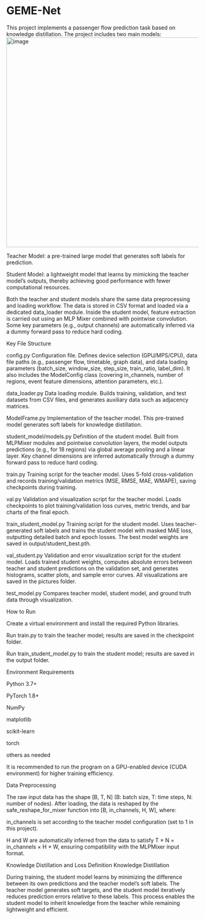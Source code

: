 # GEME-Net
This project implements a passenger flow prediction task based on knowledge distillation. The project includes two main models:
<img width="816" height="549" alt="image" src="https://github.com/user-attachments/assets/8f18057e-041e-4cb9-a699-a82c8919aa00" />

Teacher Model: a pre-trained large model that generates soft labels for prediction.

Student Model: a lightweight model that learns by mimicking the teacher model’s outputs, thereby achieving good performance with fewer computational resources.

Both the teacher and student models share the same data preprocessing and loading workflow. The data is stored in CSV format and loaded via a dedicated data_loader module. Inside the student model, feature extraction is carried out using an MLP Mixer combined with pointwise convolution. Some key parameters (e.g., output channels) are automatically inferred via a dummy forward pass to reduce hard coding.

Key File Structure

config.py
Configuration file. Defines device selection (GPU/MPS/CPU), data file paths (e.g., passenger flow, timetable, graph data), and data loading parameters (batch_size, window_size, step_size, train_ratio, label_dim). It also includes the ModelConfig class (covering in_channels, number of regions, event feature dimensions, attention parameters, etc.).

data_loader.py
Data loading module. Builds training, validation, and test datasets from CSV files, and generates auxiliary data such as adjacency matrices.

ModelFrame.py
Implementation of the teacher model. This pre-trained model generates soft labels for knowledge distillation.

student_model/models.py
Definition of the student model. Built from MLPMixer modules and pointwise convolution layers, the model outputs predictions (e.g., for 18 regions) via global average pooling and a linear layer. Key channel dimensions are inferred automatically through a dummy forward pass to reduce hard coding.

train.py
Training script for the teacher model. Uses 5-fold cross-validation and records training/validation metrics (MSE, RMSE, MAE, WMAPE), saving checkpoints during training.

val.py
Validation and visualization script for the teacher model. Loads checkpoints to plot training/validation loss curves, metric trends, and bar charts of the final epoch.

train_student_model.py
Training script for the student model. Uses teacher-generated soft labels and trains the student model with masked MAE loss, outputting detailed batch and epoch losses. The best model weights are saved in output/student_best.pth.

val_student.py
Validation and error visualization script for the student model. Loads trained student weights, computes absolute errors between teacher and student predictions on the validation set, and generates histograms, scatter plots, and sample error curves. All visualizations are saved in the pictures folder.

test_model.py
Compares teacher model, student model, and ground truth data through visualization.

How to Run

Create a virtual environment and install the required Python libraries.

Run train.py to train the teacher model; results are saved in the checkpoint folder.

Run train_student_model.py to train the student model; results are saved in the output folder.

Environment Requirements

Python 3.7+

PyTorch 1.8+

NumPy

matplotlib

scikit-learn

torch

others as needed

It is recommended to run the program on a GPU-enabled device (CUDA environment) for higher training efficiency.

Data Preprocessing

The raw input data has the shape [B, T, N] (B: batch size, T: time steps, N: number of nodes). After loading, the data is reshaped by the safe_reshape_for_mixer function into [B, in_channels, H, W], where:

in_channels is set according to the teacher model configuration (set to 1 in this project).

H and W are automatically inferred from the data to satisfy T × N = in_channels × H × W, ensuring compatibility with the MLPMixer input format.

Knowledge Distillation and Loss Definition
Knowledge Distillation

During training, the student model learns by minimizing the difference between its own predictions and the teacher model’s soft labels. The teacher model generates soft targets, and the student model iteratively reduces prediction errors relative to these labels. This process enables the student model to inherit knowledge from the teacher while remaining lightweight and efficient.

